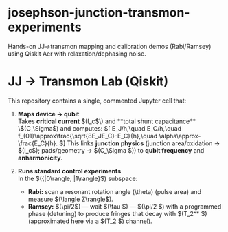 # josephson-junction-transmon-experiments
Hands-on JJ→transmon mapping and calibration demos (Rabi/Ramsey) using Qiskit Aer with relaxation/dephasing noise.

# JJ → Transmon Lab (Qiskit)

This repository contains a single, commented Jupyter cell that:

1) **Maps device → qubit**  
   Takes **critical current** \$(I_c$\) and **total shunt capacitance** \$(C_\Sigma$\) and computes:
   \$[
   E_J/h,\quad E_C/h,\quad f_{01}\approx\frac{\sqrt{8E_JE_C}-E_C}{h},\quad \alpha\approx-\frac{E_C}{h}.
   \$]
   This links **junction physics** (junction area/oxidation → \$(I_c$\); pads/geometry → \$(C_\Sigma $\)) to **qubit frequency** and **anharmonicity**.

2) **Runs standard control experiments**  
   In the \$(\{|0\rangle, |1\rangle\}$\) subspace:
   - **Rabi:** scan a resonant rotation angle \(\theta\) (pulse area) and measure \$(\langle Z\rangle$\).
   - **Ramsey:** \$(\pi/2$\) — wait \$(\tau $\) — \$(\pi/2 $\) with a programmed phase (detuning) to produce fringes that decay with \$(T_2^\* $\) (approximated here via a \$(T_2 $\) channel).







